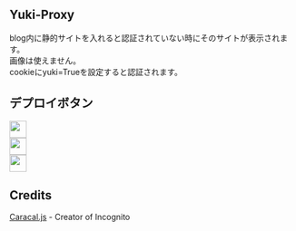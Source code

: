 ## Yuki-Proxy
blog内に静的サイトを入れると認証されていない時にそのサイトが表示されます。  
画像は使えません。  
cookieにyuki=Trueを設定すると認証されます。  

## デプロイボタン
<a href="https://render.com/deploy?repo=https://github.com/mochidukiyukimi/yuki-proxy"><img height="30px" src="https://img.shields.io/badge/render-4f65f1.svg?style=for-the-badge&logo=render&logoColor=46e3b7"></img></a>  
<a href="https://replit.com/github/mochidukiyukimi/yuki-proxy"><img height="30px" src="https://amethystnetwork-dev.github.io/assets/replit.svg"><img></a>  
<a href="https://railway.app/new/template/PveHQO?referralCode=nX2UGZ"><img height="30px" src="https://img.shields.io/badge/Railway-%234f0599.svg?style=for-the-badge&logo=railway&logoColor=white"></img></a>  
## Credits

[Caracal.js](https://github.com/caracal-js) - Creator of Incognito
